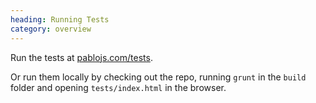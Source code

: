 ```yaml
--- 
heading: Running Tests
category: overview
---
```


Run the tests at [pablojs.com/tests](http://pablojs.com/tests).

Or run them locally by checking out the repo, running `grunt` in the `build` folder and opening `tests/index.html` in the browser.  

